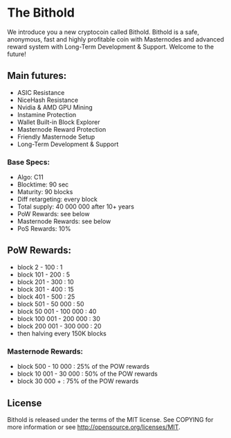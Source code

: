 # The Bithold

We introduce you a new cryptocoin called Bithold.
Bithold is a safe, anonymous, fast and highly profitable coin with Masternodes and advanced reward system with Long-Term Development & Support.
Welcome to the future!

## Main futures:

*	ASIC Resistance
*	NiceHash Resistance
*	Nvidia & AMD GPU Mining
*	Instamine Protection
*	Wallet Built-in Block Explorer
*	Masternode Reward Protection
*	Friendly Masternode Setup
*	Long-Term Development & Support


### Base Specs:

*	Algo: 		C11
*	Blocktime:	90 sec
*	Maturity: 	90 blocks
*	Diff retargeting: 	every block
*	Total supply: 	40 000 000 after 10+ years
*	PoW Rewards: see below
*	Masternode Rewards: see below
*	PoS Rewards: 10%


## PoW Rewards:

*	block 2 - 100 : 		  1
*	block 101 - 200 : 		  5
*	block 201 - 300 : 		  10
*	block 301 - 400 : 		  15
*	block 401 - 500 : 		  25
*	block 501 - 50 000 : 	  50
*	block 50 001 - 100 000 :  40
*	block 100 001 - 200 000 : 30
*	block 200 001 - 300 000 : 20
*	then halving every 150K blocks


### Masternode Rewards:

*	block 500 - 10 000 : 	25% of the POW rewards
*	block 10 001 - 30 000 : 50% of the POW rewards
*	block 30 000 + : 		75% of the POW rewards


## License

Bithold is released under the terms of the MIT license. See COPYING for more information or see http://opensource.org/licenses/MIT.


